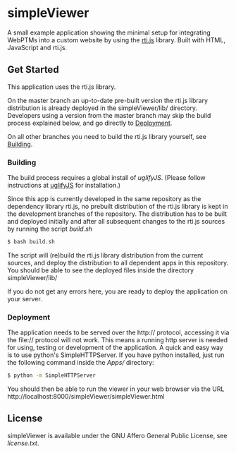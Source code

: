 # simpleViewer #

A small example application showing the minimal setup for integrating WebPTMs into a custom website by using the [rti.js](Library/README.md)
 library.
Built with HTML, JavaScript and rti.js.


## Get Started ##

This application uses the rti.js library.

On the master branch an up-to-date pre-built version the rti.js library distribution is already deployed in the simpleViewer/lib/ directory. Developers using a version from the master branch may skip the build process explained below, and go directly to [Deployment](#Deployment).

On all other branches you need to build the rti.js library yourself, see [Building](#Building).

### <a name="Building"></a> Building ###

The build process requires a global install of *uglifyJS*. (Please follow instructions at [uglifyJS](https://github.com/mishoo/UglifyJS2) for installation.)


Since this app is currently developed in the same repository as the dependency library rti.js, no
prebuilt distribution of the rti.js library is kept in the development branches of the repository. The distribution has to be built and deployed initially and after all subsequent changes to the rti.js sources by running the
script *build.sh*

```bash
$ bash build.sh
```

The script will (re)build the rti.js library distribution from the current sources, and deploy the distribution to all dependent apps in this repository. You should be able to see the deployed files inside
the directory simpleViewer/lib/

If you do not get any errors here, you are ready to deploy the application on your server.


### <a name="Deployment"></a> Deployment ###

The application needs to be served over the http:// protocol, accessing it via the file:// protocol will not work. This means a running http server is needed for using, testing or development of the application.
A quick and easy way is to use python's SimpleHTTPServer. If you have python installed, just run the following command inside the *Apps/* directory:

```bash
$ python -m SimpleHTTPServer
```
You should then be able to run the viewer in your web browser via the URL http://localhost:8000/simpleViewer/simpleViewer.html


## License ##

simpleViewer is available under the GNU Affero General Public License, see *license.txt*.
